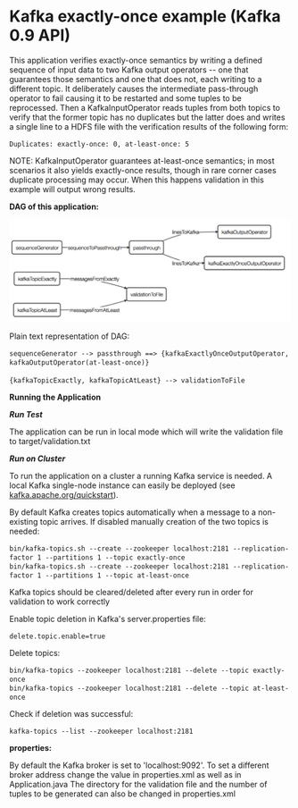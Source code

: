 # Kafka exactly-once example (Kafka 0.9 API)

This application verifies exactly-once semantics by writing a defined sequence of input data to two Kafka
output operators -- one that guarantees those semantics and one that does not,
each writing to a different topic. It deliberately causes the intermediate pass-through
operator to fail causing it to be restarted and some tuples to be reprocessed.
Then a KafkaInputOperator reads tuples from both topics to verify that the former topic has no duplicates
but the latter does and writes a single line to a HDFS file with the verification results
of the following form:

    Duplicates: exactly-once: 0, at-least-once: 5

NOTE: KafkaInputOperator guarantees at-least-once semantics; in most scenarios
it also yields exactly-once results, though in rare corner cases duplicate processing
may occur. When this happens validation in this example will output wrong results.

**DAG of this application:**

![logical DAG of application](logicalDAG.png)

Plain text representation of DAG:

    sequenceGenerator --> passthrough ==> {kafkaExactlyOnceOutputOperator, kafkaOutputOperator(at-least-once)}

    {kafkaTopicExactly, kafkaTopicAtLeast} --> validationToFile


**Running the Application**

***Run Test***

The application can be run in local mode which will write the validation file
 to target/validation.txt


***Run on Cluster***

To run the application on a cluster a running Kafka service is needed.
 A local Kafka single-node instance can easily be deployed
 (see [kafka.apache.org/quickstart](https://kafka.apache.org/quickstart)).

By default Kafka creates topics automatically when a message
 to a non-existing topic arrives. If disabled manually creation of the two
 topics is needed:
```shell
bin/kafka-topics.sh --create --zookeeper localhost:2181 --replication-factor 1 --partitions 1 --topic exactly-once
bin/kafka-topics.sh --create --zookeeper localhost:2181 --replication-factor 1 --partitions 1 --topic at-least-once
```

Kafka topics should be cleared/deleted after every run in order for
 validation to work correctly

Enable topic deletion in Kafka's server.properties file:
```
delete.topic.enable=true
```

Delete topics:
```shell
bin/kafka-topics --zookeeper localhost:2181 --delete --topic exactly-once
bin/kafka-topics --zookeeper localhost:2181 --delete --topic at-least-once
```

Check if deletion was successful:
```shell
kafka-topics --list --zookeeper localhost:2181
```

****properties:****

By default the Kafka broker is set to 'localhost:9092'. To set a different broker
 address change the value in properties.xml as well as in Application.java
 The directory for the validation file and the number of tuples to be generated
 can also be changed in properties.xml